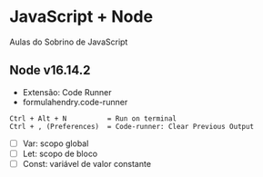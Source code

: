 # JavaScript + Node

Aulas do Sobrino de JavaScript

## Node v16.14.2

- Extensão: Code Runner
- formulahendry.code-runner

```
Ctrl + Alt + N          = Run on terminal
Ctrl + , (Preferences)  = Code-runner: Clear Previous Output

```

- [ ] Var: scopo global
- [ ] Let: scopo de bloco
- [ ] Const: variável de valor constante